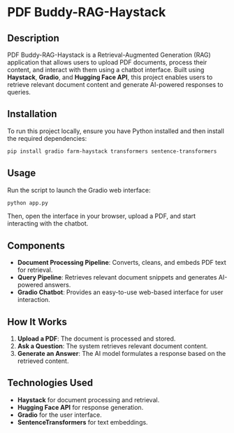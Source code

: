 # PDF Buddy-RAG-Haystack

## Description

PDF Buddy-RAG-Haystack is a Retrieval-Augmented Generation (RAG) application that allows users to upload PDF documents, process their content, and interact with them using a chatbot interface. Built using **Haystack**, **Gradio**, and **Hugging Face API**, this project enables users to retrieve relevant document content and generate AI-powered responses to queries.

## Installation

To run this project locally, ensure you have Python installed and then install the required dependencies:

```sh
pip install gradio farm-haystack transformers sentence-transformers
```

## Usage

Run the script to launch the Gradio web interface:

```sh
python app.py
```

Then, open the interface in your browser, upload a PDF, and start interacting with the chatbot.

## Components

- **Document Processing Pipeline**: Converts, cleans, and embeds PDF text for retrieval.
- **Query Pipeline**: Retrieves relevant document snippets and generates AI-powered answers.
- **Gradio Chatbot**: Provides an easy-to-use web-based interface for user interaction.

## How It Works

1. **Upload a PDF**: The document is processed and stored.
2. **Ask a Question**: The system retrieves relevant document content.
3. **Generate an Answer**: The AI model formulates a response based on the retrieved content.

## Technologies Used

- **Haystack** for document processing and retrieval.
- **Hugging Face API** for response generation.
- **Gradio** for the user interface.
- **SentenceTransformers** for text embeddings.

